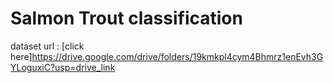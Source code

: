 # Salmon Trout classification
dataset url : [click here]https://drive.google.com/drive/folders/19kmkpl4cym4Bhmrz1enEvh3GYLoguxiC?usp=drive_link
